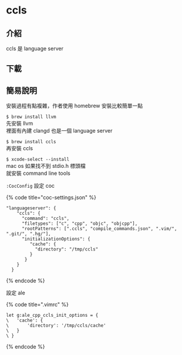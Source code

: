# ccls

## 介紹

ccls 是 language server

## 下載

## 簡易說明

安裝過程有點複雜，作者使用 homebrew 安裝比較簡單一點

`$ brew install llvm`  
先安裝 llvm  
裡面有內建 clangd 也是一個 language server

`$ brew install ccls`  
再安裝 ccls

`$ xcode-select --install`   
mac os 如果找不到 stdio.h 標頭檔  
就安裝 command line tools

`:CocConfig` 設定 coc

{% code title="coc-settings.json" %}
```text
"languageserver": {
    "ccls": {
      "command": "ccls",
      "filetypes": ["c", "cpp", "objc", "objcpp"],
      "rootPatterns": [".ccls", "compile_commands.json", ".vim/", ".git/", ".hg/"],
      "initializationOptions": {
         "cache": {
           "directory": "/tmp/ccls"
         }
       }
    }
  }
```
{% endcode %}

設定 ale

{% code title=".vimrc" %}
```text
let g:ale_cpp_ccls_init_options = {
\   'cache': {
\       'directory': '/tmp/ccls/cache'
\   }
\ }
```
{% endcode %}

